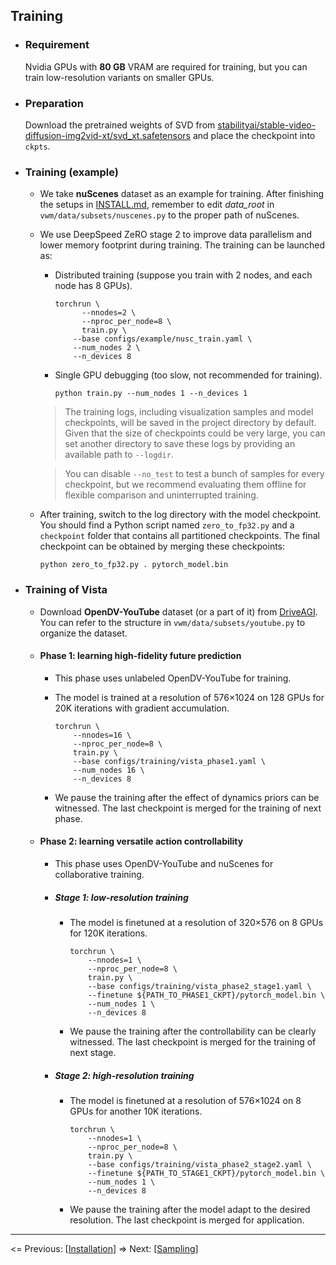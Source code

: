 ## Training

- ### Requirement

  Nvidia GPUs with **80 GB** VRAM are required for training, but you can train low-resolution variants on smaller GPUs.

- ### Preparation

  Download the pretrained weights of SVD from [stabilityai/stable-video-diffusion-img2vid-xt/svd_xt.safetensors](https://huggingface.co/stabilityai/stable-video-diffusion-img2vid-xt/blob/main/svd_xt.safetensors) and place the checkpoint into `ckpts`.

- ### Training (example)

  - We take **nuScenes** dataset as an example for training. After finishing the setups in [INSTALL.md](https://github.com/OpenDriveLab/Vista/blob/main/docs/INSTALL.md), remember to edit *data_root* in `vwm/data/subsets/nuscenes.py` to the proper path of nuScenes.

  - We use DeepSpeed ZeRO stage 2 to improve data parallelism and lower memory footprint during training. The training can be launched as: 

    - Distributed training (suppose you train with 2 nodes, and each node has 8 GPUs).

      ```shell
      torchrun \
      		--nnodes=2 \
      		--nproc_per_node=8 \
      		train.py \
          --base configs/example/nusc_train.yaml \
          --num_nodes 2 \
          --n_devices 8
      ```

    - Single GPU debugging (too slow, not recommended for training).

      ```shell
      python train.py --num_nodes 1 --n_devices 1
      ```

    > The training logs, including visualization samples and model checkpoints, will be saved in the project directory by default. Given that the size of checkpoints could be very large, you can set another directory to save these logs by providing an available path to `--logdir`.

    > You can disable `--no_test` to test a bunch of samples for every checkpoint, but we recommend evaluating them offline for flexible comparison and uninterrupted training.

  - After training, switch to the log directory with the model checkpoint. You should find a Python script named `zero_to_fp32.py` and a `checkpoint` folder that contains all partitioned checkpoints. The final checkpoint can be obtained by merging these checkpoints:

    ```shell
    python zero_to_fp32.py . pytorch_model.bin
    ```

- ### Training of Vista

  - Download **OpenDV-YouTube** dataset (or a part of it) from [DriveAGI](https://github.com/OpenDriveLab/DriveAGI#genad-dataset-opendv-youtube). You can refer to the structure in `vwm/data/subsets/youtube.py` to organize the dataset.
  
  - #### Phase 1: learning high-fidelity future prediction
  
    - This phase uses unlabeled OpenDV-YouTube for training.
  
    - The model is trained at a resolution of 576$\times$1024 on 128 GPUs for 20K iterations with gradient accumulation.
  
      ```shell
      torchrun \
          --nnodes=16 \
          --nproc_per_node=8 \
          train.py \
          --base configs/training/vista_phase1.yaml \
          --num_nodes 16 \
          --n_devices 8
      ```
  
    - We pause the training after the effect of dynamics priors can be witnessed. The last checkpoint is merged for the training of next phase.
  
  - #### Phase 2:  learning versatile action controllability
  
    - This phase uses OpenDV-YouTube and nuScenes for collaborative training.
  
    - ##### Stage 1: low-resolution training
  
      - The model is finetuned at a resolution of 320$\times$576 on 8 GPUs for 120K iterations.
  
        ```shell
        torchrun \
            --nnodes=1 \
            --nproc_per_node=8 \
            train.py \
            --base configs/training/vista_phase2_stage1.yaml \
            --finetune ${PATH_TO_PHASE1_CKPT}/pytorch_model.bin \
            --num_nodes 1 \
            --n_devices 8
        ```
  
      - We pause the training after the controllability can be clearly witnessed. The last checkpoint is merged for the training of next stage.
  
    - ##### Stage 2: high-resolution training
  
      - The model is finetuned at a resolution of 576$\times$1024 on 8 GPUs for another 10K iterations.
  
        ```shell
        torchrun \
            --nnodes=1 \
            --nproc_per_node=8 \
            train.py \
            --base configs/training/vista_phase2_stage2.yaml \
            --finetune ${PATH_TO_STAGE1_CKPT}/pytorch_model.bin \
            --num_nodes 1 \
            --n_devices 8
        ```
  
      - We pause the training after the model adapt to the desired resolution. The last checkpoint is merged for application.

---

<= Previous: [[Installation](https://github.com/OpenDriveLab/Vista/blob/main/docs/INSTALL.md)]
=> Next: [[Sampling](https://github.com/OpenDriveLab/Vista/blob/main/docs/SAMPLING.md)]
